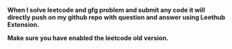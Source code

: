 __When I solve leetcode and gfg problem and submit any code it will directly push on my github repo with question and answer using Leethub Extension.__

__Make sure you have enabled the leetcode old version.__

